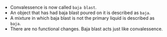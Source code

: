 - Convalessence is now called `baja blast`.
- An object that has had baja blast poured on it is described as `baja`.
- A mixture in which baja blast is not the primary liquid is described as `baja`.
- There are no functional changes. Baja blast acts just like convalessence.
